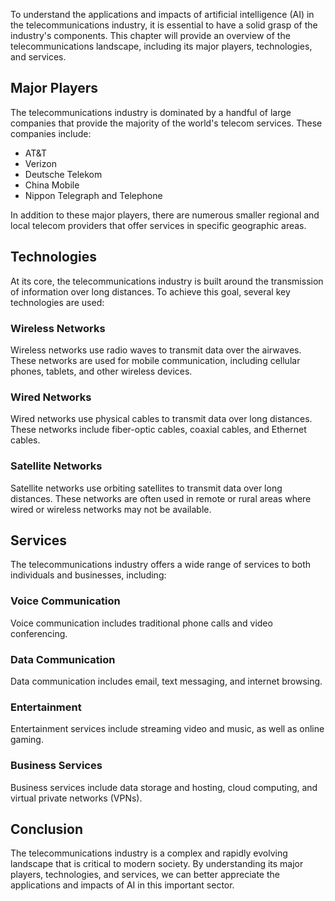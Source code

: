 
To understand the applications and impacts of artificial intelligence (AI) in the telecommunications industry, it is essential to have a solid grasp of the industry's components. This chapter will provide an overview of the telecommunications landscape, including its major players, technologies, and services.

Major Players
-------------

The telecommunications industry is dominated by a handful of large companies that provide the majority of the world's telecom services. These companies include:

* AT\&T
* Verizon
* Deutsche Telekom
* China Mobile
* Nippon Telegraph and Telephone

In addition to these major players, there are numerous smaller regional and local telecom providers that offer services in specific geographic areas.

Technologies
------------

At its core, the telecommunications industry is built around the transmission of information over long distances. To achieve this goal, several key technologies are used:

### Wireless Networks

Wireless networks use radio waves to transmit data over the airwaves. These networks are used for mobile communication, including cellular phones, tablets, and other wireless devices.

### Wired Networks

Wired networks use physical cables to transmit data over long distances. These networks include fiber-optic cables, coaxial cables, and Ethernet cables.

### Satellite Networks

Satellite networks use orbiting satellites to transmit data over long distances. These networks are often used in remote or rural areas where wired or wireless networks may not be available.

Services
--------

The telecommunications industry offers a wide range of services to both individuals and businesses, including:

### Voice Communication

Voice communication includes traditional phone calls and video conferencing.

### Data Communication

Data communication includes email, text messaging, and internet browsing.

### Entertainment

Entertainment services include streaming video and music, as well as online gaming.

### Business Services

Business services include data storage and hosting, cloud computing, and virtual private networks (VPNs).

Conclusion
----------

The telecommunications industry is a complex and rapidly evolving landscape that is critical to modern society. By understanding its major players, technologies, and services, we can better appreciate the applications and impacts of AI in this important sector.
